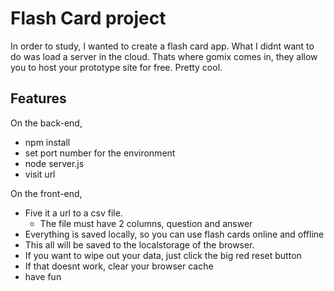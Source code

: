 Flash Card project
============================

In order to study, I wanted to create a flash card app.  What I didnt want to do was load a server in the cloud.  Thats where gomix comes in, they allow you to host your prototype site for free.  Pretty cool. 


Features
--------

On the back-end,
- npm install
- set port number for the environment
- node server.js
- visit url

On the front-end,
- Five it a url to a csv file.  
   - The file must have 2 columns, question and answer
- Everything is saved locally, so you can use flash cards online and offline
- This all will be saved to the localstorage of the browser.
- If you want to wipe out your data, just click the big red reset button
- If that doesnt work, clear your browser cache
- have fun

